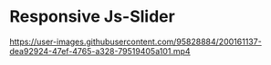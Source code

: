 # Responsive Js-Slider






https://user-images.githubusercontent.com/95828884/200161137-dea92924-47ef-4765-a328-79519405a101.mp4

